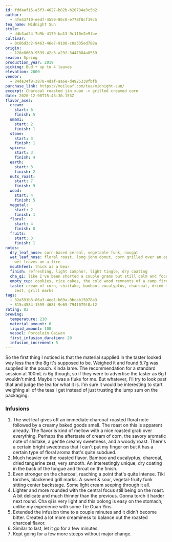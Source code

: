 ```yaml
---
id: fddaaf15-a5f3-4627-b82b-b20784a3c5b2
author:
  - 4fe43719-eedf-4559-80c0-e778f8cf39c5
tea_name: Midnight Sun
style:
  - ddb3ad24-7d9b-4179-ba13-9c110e2e9fbe
cultivar:
  - 0c86d3c2-9463-46e7-9108-c0a335ed788a
origin:
  - 128e8660-9539-42c3-a23f-3447884a8539
season: Spring
production_year: 2019
picking: Bud + up to 4 leaves
elevation: 2000
vendor:
  - 84de34f8-3878-4daf-aa6e-d4925338fbfb
purchase_link: https://meileaf.com/tea/midnight-sun/
excerpt: Charcoal roasted jin xuan -> grilled creamed corn
date: 2020-12-08T15:43:30.153Z
flavor_axes:
  cream:
    start: 6
    finish: 5
  umami:
    start: 2
    finish: 1
  stone:
    start: 3
    finish: 1
  spices:
    start: 3
    finish: 4
  earth:
    start: 3
    finish: 2
  nuts_roast:
    start: 7
    finish: 9
  wood:
    start: 4
    finish: 5
  vegetal:
    start: 2
    finish: 1
  floral:
    start: 4
    finish: 0
  fruits:
    start: 3
    finish: 1
notes:
  dry_leaf_nose: corn-based cereal, vegetable funk, nougat
  wet_leaf_nose: floral roast, long john donut, corn grilled over an open flame,
    wet leaves on a fire
  mouthfeel: thick as a bear
  finish: refreshing, light camphor, light tingle, dry coating
  cha_qi: like I've been shorted a couple grams but still calm and focused
  empty_cup: cookies, rice cakes, the cold wood remnants of a camp fire the next day
  taste: cream of corn, shiitake, bamboo, eucalyptus, charcoal, dried tangerine
    zest, grill marks
tags:
  - 32a591b3-86a3-4ee1-b69a-0bcab15078a3
  - 815c4584-1559-468f-9e65-794f079f0af2
rating: 83
brewing:
  temperature: 210
  material_amount: 6
  liquid_amount: 100
  vessel: Porcelain Gaiwan
  first_infusion_duration: 20
  infusion_increment: 5
---
```

So the first thing I noticed is that the material supplied in the taster looked way less than the 8g it's supposed to be. Weighed it and found 5.7g was supplied in the pouch. Kinda lame. The recommendation for a standard session at 100mL *is* 6g though, so if they were to advertise the taster as 6g I wouldn't mind. Maybe it was a fluke for me. But whatever, I'll try to look past that and judge the tea for what it is. I'm sure it would be interesting to start weighing all of the teas I get instead of just trusting the lump sum on the packaging.



### Infusions

1. The wet leaf gives off an immediate charcoal-roasted floral note followed by a creamy baked goods smell. The roast on this is apparent already. The flavor is kind of mellow with a nice roasted grab over everything.  Perhaps the aftertaste of cream of corn, the savory aromatic note of shiitake, a gentle creamy sweetness, and a woody roast. There's a certain bright sweetness that I can't put my finger on but it has a certain type of floral aroma that's quite subdued.
2. Much heavier on the roasted flavor. Bamboo and eucalyptus, charcoal, dried tangerine zest, very smooth. An interestingly unique, dry coating in the back of the tongue and throat on the finish.
3. Even stronger on the charcoal, reaching a point that's quite intense. Tiki torches, blackened grill marks. A sweet & sour, vegetal-fruity funk sitting center backstage. Some light cream seeping through it all.
4. Lighter and more rounded with the central focus still being on the roast. A bit delicate and much thinner than the previous. Gonna torch it harder next round. Cha qi is very light and this oolong is easy on the stomach, unlike my experience with some Tie Guan Yins.
5. Extended the infusion time to a couple minutes and it didn't become bitter. Created a lot more creaminess to balance out the roasted charcoal flavor.
6. Similar to last, let it go for a few minutes.
7. Kept going for a few more steeps without major change.